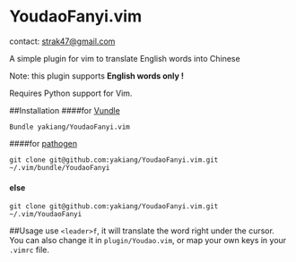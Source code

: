 YoudaoFanyi.vim
===============
contact: strak47@gmail.com

A simple plugin for vim to translate English words into Chinese  
  
Note: this plugin supports __English words only !__
  
Requires Python support for Vim.  
  


##Installation
####for [Vundle](https://github.com/gmarik/vundle)
```
Bundle yakiang/YoudaoFanyi.vim
```
####for [pathogen](https://github.com/tpope/vim-pathogen)
```
git clone git@github.com:yakiang/YoudaoFanyi.vim.git ~/.vim/bundle/YoudaoFanyi
```
#### else
```
git clone git@github.com:yakiang/YoudaoFanyi.vim.git ~/.vim/YoudaoFanyi
```
  

##Usage
use `<leader>f`, it will translate the word right under the cursor.  
You can also change it in `plugin/Youdao.vim`, or map your own keys in your `.vimrc` file.
